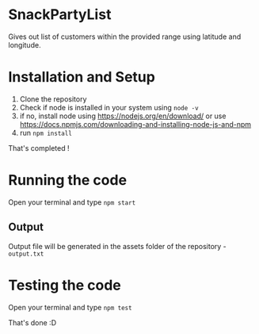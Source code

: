 # SnackPartyList
Gives out list of customers within the provided range using latitude and longitude.

# Installation and Setup
1. Clone the repository
2. Check if node is installed in your system using `node -v`
3. if no, install node using https://nodejs.org/en/download/ or use https://docs.npmjs.com/downloading-and-installing-node-js-and-npm
4. run `npm install`

That's completed !

# Running the code

Open your terminal and type `npm start`
## Output
Output file will be generated in the assets folder of the repository - `output.txt`

# Testing the code

Open your terminal and type `npm test`

That's done :D
